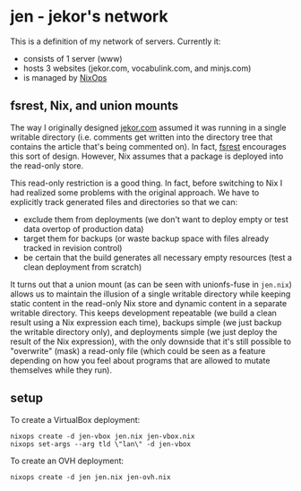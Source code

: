 # jen - jekor's network

This is a definition of my network of servers. Currently it:

 * consists of 1 server (www)
 * hosts 3 websites (jekor.com, vocabulink.com, and minjs.com)
 * is managed by [NixOps](http://nixos.org/nixops/)

## fsrest, Nix, and union mounts

The way I originally designed [jekor.com](https://github.com/jekor/jekor.com) assumed it was running in a single writable directory (i.e. comments get written into the directory tree that contains the article that's being commented on). In fact, [fsrest](https://github.com/jekor/fsrest) encourages this sort of design. However, Nix assumes that a package is deployed into the read-only store.

This read-only restriction is a good thing. In fact, before switching to Nix I had realized some problems with the original approach. We have to explicitly track generated files and directories so that we can:

* exclude them from deployments (we don't want to deploy empty or test data overtop of production data)
* target them for backups (or waste backup space with files already tracked in revision control)
* be certain that the build generates all necessary empty resources (test a clean deployment from scratch)

It turns out that a union mount (as can be seen with unionfs-fuse in `jen.nix`) allows us to maintain the illusion of a single writable directory while keeping static content in the read-only Nix store and dynamic content in a separate writable directory. This keeps development repeatable (we build a clean result using a Nix expression each time), backups simple (we just backup the writable directory only), and deployments simple (we just deploy the result of the Nix expression), with the only downside that it's still possible to "overwrite" (mask) a read-only file (which could be seen as a feature depending on how you feel about programs that are allowed to mutate themselves while they run).

## setup

To create a VirtualBox deployment:

```
nixops create -d jen-vbox jen.nix jen-vbox.nix
nixops set-args --arg tld \"lan\" -d jen-vbox
```

To create an OVH deployment:

```
nixops create -d jen jen.nix jen-ovh.nix
```
